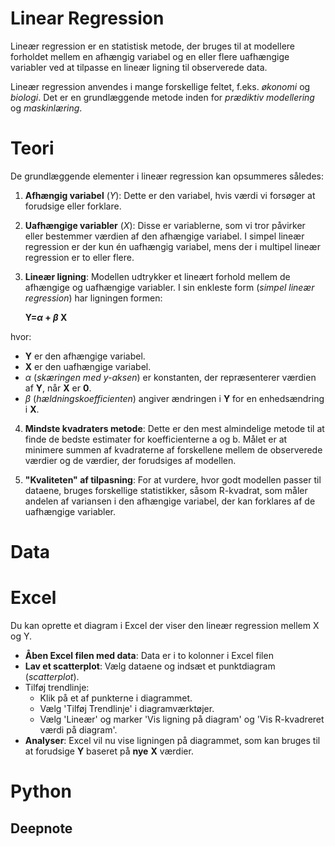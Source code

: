 


# Linear Regression
Lineær regression er en statistisk metode, der bruges til at modellere forholdet mellem en afhængig variabel og en eller flere uafhængige variabler ved at tilpasse en lineær ligning til observerede data.

Lineær regression anvendes i mange forskellige feltet, f.eks. *økonomi* og *biologi*. Det er en grundlæggende metode inden for *prædiktiv modellering* og *maskinlæring*.

# Teori
De grundlæggende elementer i lineær regression kan opsummeres således:

1. **Afhængig variabel** (*Y*): Dette er den variabel, hvis værdi vi forsøger at forudsige eller forklare.
2. **Uafhængige variabler** (*X*): Disse er variablerne, som vi tror påvirker eller bestemmer værdien af den afhængige variabel. I simpel lineær regression er der kun én uafhængig variabel, mens der i multipel lineær regression er to eller flere.
3. **Lineær ligning**: Modellen udtrykker et lineært forhold mellem de afhængige og uafhængige variabler. I sin enkleste form (*simpel lineær regression*) har ligningen formen: 

    **Y=$\alpha$ + $\beta$ X**

hvor:

- **Y** er den afhængige variabel.
- **X** er den uafhængige variabel.
- $\alpha$ (*skæringen med y-aksen*) er konstanten, der repræsenterer værdien af **Y**, når **X** er **0**.
- $\beta$ (*hældningskoefficienten*) angiver ændringen i **Y** for en enhedsændring i **X**.
4. **Mindste kvadraters metode**: Dette er den mest almindelige metode til at finde de bedste estimater for koefficienterne 
a og b. Målet er at minimere summen af kvadraterne af forskellene mellem de observerede værdier og de værdier, der forudsiges af modellen.

5. **"Kvaliteten" af tilpasning**: For at vurdere, hvor godt modellen passer til dataene, bruges forskellige statistikker, såsom R-kvadrat, som måler andelen af variansen i den afhængige variabel, der kan forklares af de uafhængige variabler.

# Data



# Excel
Du kan oprette et diagram i Excel der viser den lineær regression mellem X og Y.

- **Åben Excel filen med data**: Data er i to kolonner i Excel filen
- **Lav et scatterplot**: Vælg dataene og indsæt et punktdiagram (*scatterplot*).
- Tilføj trendlinje:
    - Klik på et af punkterne i diagrammet.
    - Vælg 'Tilføj Trendlinje' i diagramværktøjer.
    - Vælg 'Lineær' og marker 'Vis ligning på diagram' og 'Vis R-kvadreret værdi på diagram'.
- **Analyser**: Excel vil nu vise ligningen på diagrammet, som kan bruges til at forudsige **Y** baseret på **nye** **X** værdier.

# Python

## Deepnote